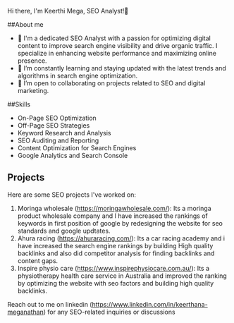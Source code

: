 Hi there, I'm Keerthi Mega, SEO Analyst!👋

##About me
- 👀 I'm a dedicated SEO Analyst with a passion for optimizing digital content to improve search engine visibility and drive organic traffic. I specialize in enhancing website performance and maximizing online presence.
- 🌱 I’m constantly learning and staying updated with the latest trends and algorithms in search engine optimization.
- 💞️ I’m open to collaborating on projects related to SEO and digital marketing.

##Skills
- On-Page SEO Optimization
- Off-Page SEO Strategies
- Keyword Research and Analysis
- SEO Auditing and Reporting
- Content Optimization for Search Engines
- Google Analytics and Search Console

## Projects
Here are some SEO projects I've worked on:
1. Moringa wholesale (https://moringawholesale.com/): Its a moringa product wholesale company and I have increased the rankings of keywords in first position of google by redesigning the website for seo standards and google updtates.
2. Ahura racing (https://ahuraracing.com/): Its a car racing academy and i have increased the search engine rankings by building High quality backlinks and also did competitor analysis for finding backlinks and content gaps.
3. Inspire physio care (https://www.inspirephysiocare.com.au/): Its a physiotherapy health care service in Australia and improved the ranking by optimizing the website with seo factors and building high quality backlinks.

Reach out to me on linkedin (https://www.linkedin.com/in/keerthana-meganathan) for any SEO-related inquiries or discussions
<!---
Keerthimega/Keerthimega is a ✨ special ✨ repository because its `README.md` (this file) appears on your GitHub profile.
You can click the Preview link to take a look at your changes.
--->
